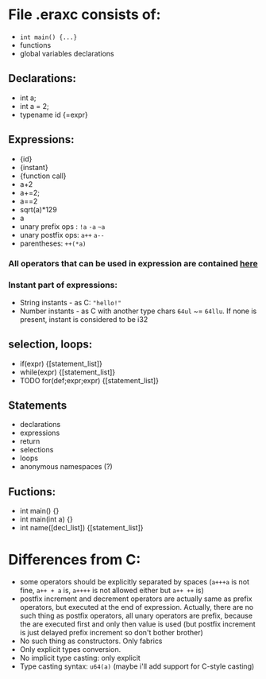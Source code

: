 # File .eraxc consists of:

- `int main() {...}`
- functions
- global variables declarations

## Declarations:
- int a;
- int a = 2;
- typename id {=expr}

## Expressions:
- {id}
- {instant}
- {function call}
- a+2
- a+=2;
- a==2
- sqrt(a)*129
- a
- unary prefix ops : `!a` `-a` `~a`
- unary postfix ops: `a++` `a--`
- parentheses: `++(*a)`

### All operators that can be used in expression are contained [here](operators.md) 

### Instant part of expressions:
- String instants - as C: `"hello!"`
- Number instants - as C with another type chars `64ul` ~= `64llu`. If none is present, instant is considered to be i32

## selection, loops:

- if(expr) {[statement_list]}
- while(expr) {[statement_list]}
- TODO for(def;expr;expr) {[statement_list]}

## Statements

- declarations
- expressions
- return
- selections
- loops
- anonymous namespaces (?)

## Fuctions:

- int main() {}
- int main(int a) {}
- int name([decl_list]) {[statement_list]}

# Differences from C:
- some operators should be explicitly separated by spaces (`a+++a` is not fine, `a++ + a` is, `a++++` is not allowed either but `a++ ++` is)
- postfix increment and decrement operators are actually same as prefix operators, but executed at the end of expression. Actually, there are no such thing as postfix operators, all unary operators are prefix, because the are executed first and only then value is used (but postfix increment is just delayed prefix increment so don't bother brother)
- No such thing as constructors. Only fabrics
- Only explicit types conversion. 
- No implicit type casting: only explicit
- Type casting syntax: `u64(a)` (maybe i'll add support for C-style casting)

